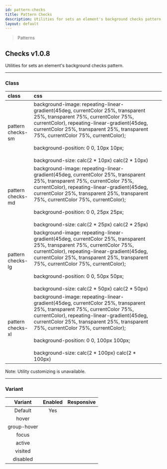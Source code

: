 ```yaml
---
id: pattern-checks
title: Pattern Checks
description: Utilities for sets an element's background checks pattern.
layout: default
---
```


> Patterns

## Checks <span class="ml-1 px-2 py-1 text-sm text-gray-600 bg-gray-300">v1.0.8</span>

Utilities for sets an element's background checks pattern.

---

### Class

| <span class="px-3 py-1 text-white bg-charcoal-100 rounded-full">class</span> | <span class="px-3 py-1 text-white bg-charcoal-100 rounded-full">css</span> | |
|:--|:--|:-:|
| pattern <br> checks-sm | background-image: repeating-linear-gradient(45deg, currentColor 25%, transparent 25%, transparent 75%, currentColor 75%, currentColor), repeating-linear-gradient(45deg, currentColor 25%, transparent 25%, transparent 75%, currentColor 75%, currentColor); <br><br> background-position: 0 0, 10px 10px; <br><br> background-size: calc(2 * 10px) calc(2 * 10px) | <y class="pattern checks-sm w-32 h-56"></y> |
| pattern <br> checks-md | background-image: repeating-linear-gradient(45deg, currentColor 25%, transparent 25%, transparent 75%, currentColor 75%, currentColor), repeating-linear-gradient(45deg, currentColor 25%, transparent 25%, transparent 75%, currentColor 75%, currentColor); <br><br> background-position: 0 0, 25px 25px; <br><br> background-size: calc(2 * 25px) calc(2 * 25px) | <y class="pattern checks-md w-32 h-56"></y> |
| pattern <br> checks-lg | background-image: repeating-linear-gradient(45deg, currentColor 25%, transparent 25%, transparent 75%, currentColor 75%, currentColor), repeating-linear-gradient(45deg, currentColor 25%, transparent 25%, transparent 75%, currentColor 75%, currentColor); <br><br> background-position: 0 0, 50px 50px; <br><br> background-size: calc(2 * 50px) calc(2 * 50px) | <y class="pattern checks-lg w-32 h-56"></y> |
| pattern <br> checks-xl | background-image: repeating-linear-gradient(45deg, currentColor 25%, transparent 25%, transparent 75%, currentColor 75%, currentColor), repeating-linear-gradient(45deg, currentColor 25%, transparent 25%, transparent 75%, currentColor 75%, currentColor); <br><br> background-position: 0 0, 100px 100px; <br><br> background-size: calc(2 * 100px) calc(2 * 100px) | <y class="pattern checks-xl w-32 h-56"></y> |

<y class="mx-4 my-4 p-3 border-l-8 border-gray-600 text-sm text-gray-600 bg-gray-200">
  <span class="pr-1 font-semibold">
    Note:
  </span>
  Utility customizing is unavailable.
</y>

---

### Variant

| <span class="font-semibold underline">Variant</span> | <span class="font-semibold underline">Enabled</span> | <span class="font-semibold underline">Responsive</span> |
|:-:|:-:|:-:|
| Default | Yes | |
| hover| | |
| group-hover | | |
| focus | | |
| active | | |
| visited | | |
| disabled | | |